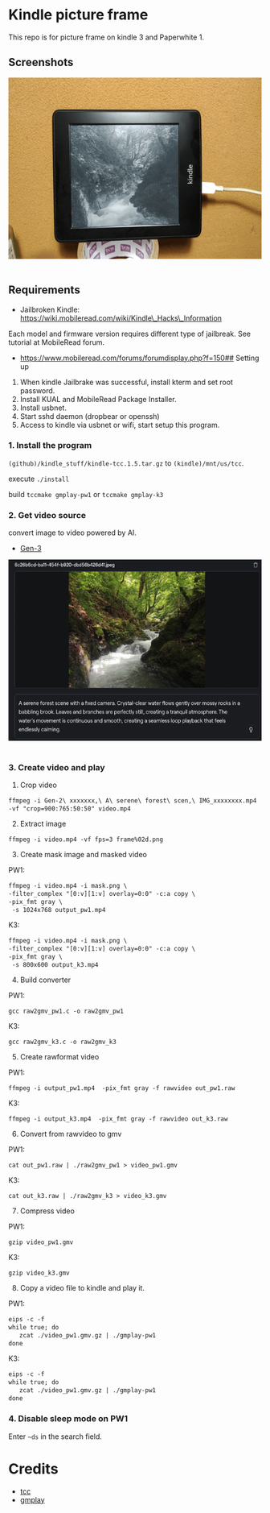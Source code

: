# Kindle picture frame
 
This repo is for picture frame on kindle 3 and Paperwhite 1.

## Screenshots

<img src="sample/VID_20240727.gif" height="360" alt="Kindle  Screenshot" />&nbsp;


## Requirements

- Jailbroken Kindle: https://wiki.mobileread.com/wiki/Kindle\_Hacks\_Information

Each model and firmware version requires different type of jailbreak. 
See tutorial at MobileRead forum.

- https://www.mobileread.com/forums/forumdisplay.php?f=150## Setting up

1. When kindle Jailbrake was successful, install kterm and set root password.
2. Install KUAL and MobileRead Package Installer.
3. Install usbnet.
4. Start sshd daemon (dropbear or openssh)
5. Access to kindle via usbnet or wifi, start setup this program.


### 1. Install the program

`(github)/kindle_stuff/kindle-tcc.1.5.tar.gz` to `(kindle)/mnt/us/tcc`.

execute `./install`

build `tccmake gmplay-pw1` or  `tccmake gmplay-k3`


### 2. Get video source

convert image to video powered by AI.

- [Gen-3](https://app.runwayml.com/)

<img src="sample/Screenshot_2024-07-24.png" height="360" alt="Kindle  Screenshot" />&nbsp;


### 3. Create video and play

1. Crop video

```
ffmpeg -i Gen-2\ xxxxxxx,\ A\ serene\ forest\ scen,\ IMG_xxxxxxxx.mp4 -vf "crop=900:765:50:50" video.mp4
```

2. Extract image

```
ffmpeg -i video.mp4 -vf fps=3 frame%02d.png
```

3. Create mask image and masked video

PW1:

```
ffmpeg -i video.mp4 -i mask.png \
-filter_complex "[0:v][1:v] overlay=0:0" -c:a copy \
-pix_fmt gray \
 -s 1024x768 output_pw1.mp4
```

K3:

```
ffmpeg -i video.mp4 -i mask.png \
-filter_complex "[0:v][1:v] overlay=0:0" -c:a copy \
-pix_fmt gray \
 -s 800x600 output_k3.mp4
```


4. Build converter

PW1:

```
gcc raw2gmv_pw1.c -o raw2gmv_pw1
```

K3:

```
gcc raw2gmv_k3.c -o raw2gmv_k3
```


5. Create rawformat video

PW1:

```
ffmpeg -i output_pw1.mp4  -pix_fmt gray -f rawvideo out_pw1.raw
```

K3:

```
ffmpeg -i output_k3.mp4  -pix_fmt gray -f rawvideo out_k3.raw
```

6. Convert from rawvideo to gmv

PW1:

```
cat out_pw1.raw | ./raw2gmv_pw1 > video_pw1.gmv
```

K3:

```
cat out_k3.raw | ./raw2gmv_k3 > video_k3.gmv
```

7. Compress video

PW1:

```
gzip video_pw1.gmv
```

K3:

```
gzip video_k3.gmv
```

8. Copy a video file to kindle and play it.

PW1:

```
eips -c -f
while true; do
   zcat ./video_pw1.gmv.gz | ./gmplay-pw1
done
```

K3:

```
eips -c -f
while true; do
   zcat ./video_pw1.gmv.gz | ./gmplay-pw1
done
```

### 4. Disable sleep mode on PW1

Enter `~ds` in the search field.



# Credits

- [tcc](https://www.mobileread.com/forums/showthread.php?t=175834)
- [gmplay](https://www.mobileread.com/forums/showthread.php?t=177455&highlight=gmplayer)

 